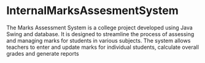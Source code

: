 # InternalMarksAssesmentSystem
The Marks Assessment System is a college project developed using Java Swing and database. It is designed to streamline the process of assessing and managing marks for students in various subjects. The system allows teachers to enter and update marks for individual students, calculate overall grades and generate reports
